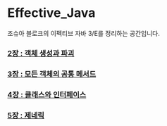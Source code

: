 # Effective_Java

조슈아 블로크의 이펙티브 자바 3/E를 정리하는 공간입니다.

### [2장 : 객체 생성과 파괴](https://github.com/yjh2569/books/tree/main/Effective_Java/Ch02)
### [3장 : 모든 객체의 공통 메서드](https://github.com/yjh2569/books/tree/main/Effective_Java/Ch03)
### [4장 : 클래스와 인터페이스](https://github.com/yjh2569/books/tree/main/Effective_Java/Ch04)
### [5장 : 제네릭](https://github.com/yjh2569/books/tree/main/Effective_Java/Ch05)